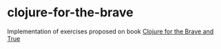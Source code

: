 # clojure-for-the-brave

Implementation of exercises proposed on book [Clojure for the Brave and True](https://www.braveclojure.com)
